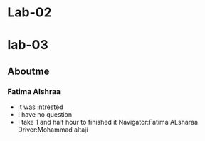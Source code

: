 # Lab-02
# lab-03


## Aboutme 

### Fatima Alshraa 


- It was intrested
- I have no question
- I take 1 and half hour to finished it
Navigator:Fatima ALsharaa
Driver:Mohammad altaji